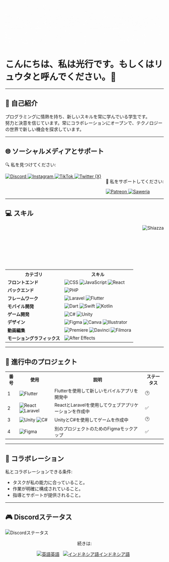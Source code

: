 <img src="src/new/WhiteBannerJP.gif" alt="バナー">
<h1>こんにちは、私は光行です。もしくはリュウタと呼んでください。👋</h1>
<hr>

<h2>📖 自己紹介</h2>
<p>
  プログラミングに情熱を持ち、新しいスキルを常に学んでいる学生です。<br>
  努力と決意を信じています。常にコラボレーションにオープンで、テクノロジーの世界で新しい機会を探求しています。
</p>

<hr>

<h2>🌐 ソーシャルメディアとサポート</h2>
<p>🔍 私を見つけてください:</p>
<div style="display: flex; justify-content: space-between;">
  <div>
    <a href="https://discord.gg/yngYmxjtzP">
      <img alt="Discord" src="https://img.shields.io/badge/Discord-%235865F2.svg?style=for-the-badge&logo=discord&logoColor=white"/>
    </a>
    <a href="https://www.instagram.com/shiazza_/?lang=id">
      <img alt="Instagram" src="https://img.shields.io/badge/Instagram-%23E4405F.svg?style=for-the-badge&logo=instagram&logoColor=white"/>
    </a>
    <a href="https://www.tiktok.com/@shiazza_?lang=id-ID">
      <img alt="TikTok" src="https://img.shields.io/badge/TikTok-%23000000.svg?style=for-the-badge&logo=tiktok&logoColor=white"/>
    </a>
    <a href="https://twitter.com/shiazza_?lang=id">
      <img alt="Twitter (X)" src="https://img.shields.io/badge/X-%23000000.svg?style=for-the-badge&logo=X&logoColor=white"/>
    </a>
  </div>
  <div>
   <p>💸 私をサポートしてください:</p>
    <a href="https://www.patreon.com/shiazza">
      <img alt="Patreon" src="https://img.shields.io/badge/Patreon-%23F96854.svg?style=for-the-badge&logo=patreon&logoColor=white"/>
    </a>
    <a href="https://saweria.co/shiazza">
      <img alt="Saweria" src="https://img.shields.io/badge/Saweria-%23FFDD00.svg?style=for-the-badge&logo=saweria&logoColor=black"/>
    </a>
  </div>
</div>

<hr>

<div>
<h2>💻 スキル</h2>
<img src="https://github-readme-stats.vercel.app/api/top-langs?username=shiazza&show_icons=true&locale=en&layout=compact" align="right" alt="Shiazza" height="140">
<table>
  <tr>
    <th>カテゴリ</th>
    <th>スキル</th>
  </tr>
  <tr>
    <td><strong>フロントエンド</strong></td>
    <td>
      <img src="https://img.shields.io/badge/CSS-%231572B6.svg?style=for-the-badge&logo=css3&logoColor=white" alt="CSS" height="20">
      <img src="https://img.shields.io/badge/JavaScript-%23F7DF1E.svg?style=for-the-badge&logo=javascript&logoColor=black" alt="JavaScript" height="20">
      <img src="https://img.shields.io/badge/React-%2361DAFB.svg?style=for-the-badge&logo=react&logoColor=black" alt="React" height="20">
    </td>
  </tr>
  <tr>
    <td><strong>バックエンド</strong></td>
    <td>
      <img src="https://img.shields.io/badge/PHP-%23777BB4.svg?style=for-the-badge&logo=php&logoColor=white" alt="PHP" height="20">
    </td>
  </tr>
  <tr>
    <td><strong>フレームワーク</strong></td>
    <td>
      <img src="https://img.shields.io/badge/Laravel-%23FF2D20.svg?style=for-the-badge&logo=laravel&logoColor= white" alt="Laravel" height="20">
      <img src="https://img.shields.io/badge/Flutter-%2302569B.svg?style=for-the-badge&logo=flutter&logoColor=white" alt="Flutter" height="20">
    </td>
  </tr>
  <tr>
    <td><strong>モバイル開発</strong></td>
    <td>
      <img src="https://img.shields.io/badge/Dart-%230175C2.svg?style=for-the-badge&logo=dart&logoColor=white" alt="Dart" height="20">
      <img src="https://img.shields.io/badge/Swift-%23FA7343.svg?style=for-the-badge&logo=swift&logoColor=white" alt="Swift" height="20">
      <img src="https://img.shields.io/badge/Kotlin-%230095D5.svg?style=for-the-badge&logo=kotlin&logoColor=white" alt="Kotlin" height="20">
    </td>
  </tr>
  <tr>
    <td><strong>ゲーム開発</strong></td>
    <td>
      <img src="https://img.shields.io/badge/C%23-%23239120.svg?style=for-the-badge&logo=csharp&logoColor=white" alt="C#" height="20">
      <img src="https://img.shields.io/badge/Unity-%23000000.svg?style=for-the-badge&logo=unity&logoColor=white" alt="Unity" height="20">
    </td>
  </tr>
  <tr>
    <td><strong>デザイン</strong></td>
    <td>
      <img src="https://img.shields.io/badge/Figma-%23F24E1E.svg?style=for-the-badge&logo=figma&logoColor=white" alt="Figma" height="20">
      <img src="https://img.shields.io/badge/Canva-%2300C4CC.svg?style=for-the-badge&logo=canva&logoColor=white" alt="Canva" height="20">
      <img src="https://img.shields.io/badge/Adobe%20Illustrator-%23FF9A00.svg?style=for-the-badge&logo=adobe%20illustrator&logoColor=white" alt="Illustrator" height="20">
    </td>
  </tr>
  <tr>
    <td><strong>動画編集</strong></td>
    <td>
      <img src="https://img.shields.io/badge/Adobe%20Premiere%20Pro-%23005BD9.svg?style=for-the-badge&logo=adobe%20premiere%20pro&logoColor=white" alt="Premiere" height="20">
      <img src="https://img.shields.io/badge/Davinci%20Resolve-%23000000.svg?style=for-the-badge&logo=davinci%20resolve&logoColor=white" alt="Davinci" height="20">
      <img src="https://img.shields.io/badge/Filmora-%2300BEF3.svg?style=for-the-badge&logo=filmora&logoColor=white" alt="Filmora" height="20">
    </td>
  </tr>
  <tr>
    <td><strong>モーショングラフィックス</strong></td>
    <td>
      <img src="https://img.shields.io/badge/Adobe%20After%20Effects-%239999FF.svg?style=for-the-badge&logo=adobe%20after%20effects&logoColor=white" alt="After Effects" height="20">
    </td>
  </tr>
</table>

<hr>
<h2>🚀 進行中のプロジェクト</h2>
<table>
  <tr>
    <th>番号</th>
    <th>使用</th>
    <th>説明</th>
    <th>ステータス</th>
  </tr>
  <tr>
    <td>1</td>
    <td><img src="https://img.shields.io/badge/Flutter-%2302569B.svg?style=for-the-badge&logo=flutter&logoColor=white" alt="Flutter" height="20"></td>
    <td>Flutterを使用して新しいモバイルアプリを開発中</td>
    <td>🕑</td>
  </tr>
  <tr>
    <td>2</td>
    <td>
      <img src="https://img.shields.io/badge/React-%2361DAFB.svg?style=for-the-badge&logo=react&logoColor=black" alt="React" height="20"> 
      <img src="https://img.shields.io/badge/Laravel-%23FF2D20.svg?style=for-the-badge&logo=laravel&logoColor=white" alt="Laravel" height="20">
    </td>
    <td>ReactとLaravelを使用してウェブアプリケーションを作成中</td>
    <td>✅</td>
  </tr>
  <tr>
    <td>3</td>
    <td>
      <img src="https://img.shields.io/badge/Unity-%23000000.svg?style=for-the-badge&logo=unity&logoColor=white" alt="Unity" height="20"> 
      <img src="https://img.shields.io/badge/C%23-%23239120.svg?style=for-the-badge&logo=csharp&logoColor=white" alt="C#" height="20">
    </td>
    <td>UnityとC#を使用してゲームを作成中</td>
    <td>🕑</td>
  </tr>
  <tr>
    <td>4</td>
    <td><img src="https://img.shields.io/badge/Figma-%23F24E1E.svg?style=for-the-badge&logo=figma&logoColor=white" alt="Figma" height="20"></td>
    <td>別のプロジェクトのためのFigmaモックアップ</td>
    <td>✅</td>
  </tr>
</table>
<hr>

<h2>🤝 コラボレーション</h2>
<p>私とコラボレーションできる条件:</p>
<ul>
  <li>タスクが私の能力に合っていること。</li>
  <li>作業が明確に構成されていること。</li>
  <li>指導とサポートが提供されること。</li>
</ul>

<hr>
<h2>🎮 Discordステータス</h2>
<div>
  <img src="https://lanyard.cnrad.dev/api/792601429654110208?&borderRadius=30px&idleMessage=クールなことを考える" alt="Discordステータス" height="190">
</div>
<div align="center">
  <p> 
  <p>続きは:</p>
  <p>
    <a href="/README.md"><img src="https://flagcdn.com/w40/us.png" width="30" alt="英語">英語</a> &nbsp;
    <a href="/READMEID.md"><img src="https://flagcdn.com/w40/id.png" width="30" alt="インドネシア語">インドネシア語</a> &nbsp;
  </p>
</div>
